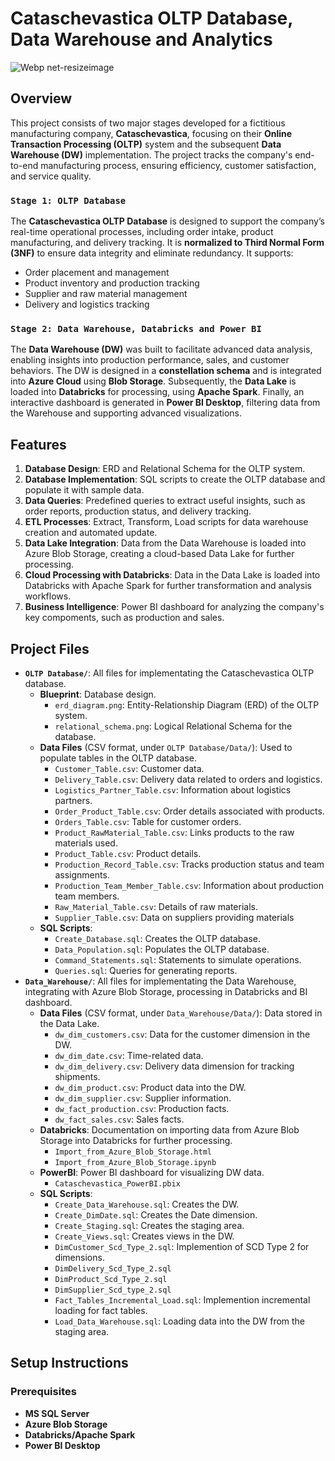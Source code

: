 # Cataschevastica OLTP Database, Data Warehouse and Analytics
![Webp net-resizeimage](https://github.com/user-attachments/assets/e3533cff-33cf-44b9-ad35-f3e2b8f6eb74)

## Overview

This project consists of two major stages developed for a fictitious manufacturing company, **Cataschevastica**, focusing on their **Online Transaction Processing (OLTP)** system and the subsequent **Data Warehouse (DW)** implementation. The project tracks the company's end-to-end manufacturing process, ensuring efficiency, customer satisfaction, and service quality. 

### `Stage 1: OLTP Database`

The **Cataschevastica OLTP Database** is designed to support the company’s real-time operational processes, including order intake, product manufacturing, and delivery tracking. It is **normalized to Third Normal Form (3NF)** to ensure data integrity and eliminate redundancy. It supports:

- Order placement and management
- Product inventory and production tracking
- Supplier and raw material management
- Delivery and logistics tracking

### `Stage 2: Data Warehouse, Databricks and Power BI`

The **Data Warehouse (DW)** was built to facilitate advanced data analysis, enabling insights into production performance, sales, and customer behaviors. The DW is designed in a **constellation schema** and is integrated into **Azure Cloud** using **Blob Storage**. Subsequently, the **Data Lake** is loaded into **Databricks** for processing, using **Apache Spark**. Finally, an interactive dashboard is generated in **Power BI Desktop**, filtering data from the Warehouse and supporting advanced visualizations.


## Features

1. **Database Design**: ERD and Relational Schema for the OLTP system.
2. **Database Implementation**: SQL scripts to create the OLTP database and populate it with sample data.
3. **Data Queries**: Predefined queries to extract useful insights, such as order reports, production status, and delivery tracking.
4. **ETL Processes**: Extract, Transform, Load scripts for data warehouse creation and automated update.
5. **Data Lake Integration**: Data from the Data Warehouse is loaded into Azure Blob Storage, creating a cloud-based Data Lake for further processing.
6. **Cloud Processing with Databricks**: Data in the Data Lake is loaded into Databricks with Apache Spark for further transformation and analysis workflows.
7. **Business Intelligence**: Power BI dashboard for analyzing the company's key compoments, such as production and sales.

## Project Files

- **`OLTP Database/`**: All files for implementating the Cataschevastica OLTP database.
  - **Blueprint**: Database design.
    - `erd_diagram.png`: Entity-Relationship Diagram (ERD) of the OLTP system.
    - `relational_schema.png`: Logical Relational Schema for the database.
  - **Data Files** (CSV format, under `OLTP Database/Data/`): Used to populate tables in the OLTP database.
    - `Customer_Table.csv`: Customer data.
    - `Delivery_Table.csv`: Delivery data related to orders and logistics.
    - `Logistics_Partner_Table.csv`: Information about logistics partners.
    - `Order_Product_Table.csv`: Order details associated with products.
    - `Orders_Table.csv`: Table for customer orders.
    - `Product_RawMaterial_Table.csv`: Links products to the raw materials used.
    - `Product_Table.csv`: Product details.
    - `Production_Record_Table.csv`: Tracks production status and team assignments.
    - `Production_Team_Member_Table.csv`: Information about production team members.
    - `Raw_Material_Table.csv`: Details of raw materials.
    - `Supplier_Table.csv`: Data on suppliers providing materials
  - **SQL Scripts**: 
    - `Create_Database.sql`: Creates the OLTP database.
    - `Data_Population.sql`: Populates the OLTP database.
    - `Command_Statements.sql`: Statements to simulate operations.
    - `Queries.sql`: Queries for generating reports.
- **`Data_Warehouse/`**: All files for implementating the Data Warehouse, integrating with Azure Blob Storage, processing in Databricks and BI dashboard.
  - **Data Files** (CSV format, under `Data_Warehouse/Data/`): Data stored in the Data Lake.
    - `dw_dim_customers.csv`: Data for the customer dimension in the DW.
    - `dw_dim_date.csv`: Time-related data.
    - `dw_dim_delivery.csv`: Delivery data dimension for tracking shipments.
    - `dw_dim_product.csv`: Product data into the DW.
    - `dw_dim_supplier.csv`: Supplier information.
    - `dw_fact_production.csv`: Production facts.
    - `dw_fact_sales.csv`: Sales facts.
  - **Databricks**: Documentation on importing data from Azure Blob Storage into Databricks for further processing.
    - `Import_from_Azure_Blob_Storage.html`
    - `Import_from_Azure_Blob_Storage.ipynb`
  - **PowerBI**: Power BI dashboard for visualizing DW data.
    - `Cataschevastica_PowerBI.pbix`
  - **SQL Scripts**: 
    - `Create_Data_Warehouse.sql`: Creates the DW.
    - `Create_DimDate.sql`: Creates the Date dimension.
    - `Create_Staging.sql`: Creates the staging area.
    - `Create_Views.sql`: Creates views in the DW.
    - `DimCustomer_Scd_Type_2.sql`: Implemention of SCD Type 2 for dimensions.
    - `DimDelivery_Scd_Type_2.sql`
    - `DimProduct_Scd_Type_2.sql`
    - `DimSupplier_Scd_type_2.sql`
    - `Fact_Tables_Incremental_Load.sql`: Implemention incremental loading for fact tables.
    - `Load_Data_Warehouse.sql`: Loading data into the DW from the staging area.

## Setup Instructions

### Prerequisites

- **MS SQL Server**
- **Azure Blob Storage**
- **Databricks/Apache Spark**
- **Power BI Desktop**


